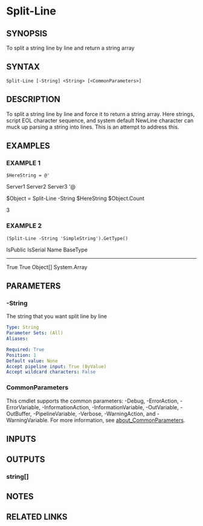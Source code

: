 ﻿---
external help file: PoshFunctions-help.xml
Module Name: poshfunctions
online version:
schema: 2.0.0
---

# Split-Line

## SYNOPSIS
To split a string line by line and return a string array

## SYNTAX

```
Split-Line [-String] <String> [<CommonParameters>]
```

## DESCRIPTION
To split a string line by line and force it to return a string array.
Here strings, script EOL character sequence, and system
default NewLine character can muck up parsing a string into lines.
This is an attempt to address this.

## EXAMPLES

### EXAMPLE 1
```
$HereString = @'
```

Server1
Server2
Server3
'@

$Object = Split-Line -String $HereString
$Object.Count

3

### EXAMPLE 2
```
(Split-Line -String 'SimpleString').GetType()
```

IsPublic IsSerial Name                                     BaseType
-------- -------- ----                                     --------
True     True     Object\[\]                                 System.Array

## PARAMETERS

### -String
The string that you want split line by line

```yaml
Type: String
Parameter Sets: (All)
Aliases:

Required: True
Position: 1
Default value: None
Accept pipeline input: True (ByValue)
Accept wildcard characters: False
```

### CommonParameters
This cmdlet supports the common parameters: -Debug, -ErrorAction, -ErrorVariable, -InformationAction, -InformationVariable, -OutVariable, -OutBuffer, -PipelineVariable, -Verbose, -WarningAction, and -WarningVariable. For more information, see [about_CommonParameters](http://go.microsoft.com/fwlink/?LinkID=113216).

## INPUTS

## OUTPUTS

### string[]
## NOTES

## RELATED LINKS
